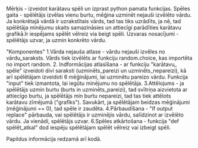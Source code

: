 Mērķis - izveidot karātavu spēli un izprast python pamata funkcijas.
Spēles gaita - spēlētājs izvēlas vienu burtu, mēģina uzminēt nejauši izvēlēto vārdu. Ja konkrētajā vārdā ir uzrakstītais vārds, tad tas tiks uzrādīts, ja nē, 
tad spēlētāja minējumu skaits samazināsies un attiecīgi parādīties karātavu grafikā.Ir iespējams spēlēt vēlreiz via beigt spēli.
Uzvaras nosacījumi - spēlētājs uzvar, ja uzmin konkrēto vārdu.

"Komponentes"
1.Vārda nejauša atlase - vārdu nejauši izvēles no vārdu_saraksts. Vārds tiek izvēlēts ar funkciju random.choice, kas importēta no import random.
2. Indformācijas atlasīšana - ar funkciju "karātavu_ spēle" izveidoti divi saraksti (uzminēts_pareizi un uzminēts_nepareizi), kā arī 
spēlētājam izveidoti 6 mēģinājumi, lai uzminētu pareizo vārdu. Funkcija "input" tiek izmantota, lai  iegūtu minējumu no  spēlētāja.
3.Attēlojums - ja spēlētājs uzmin burtu (burts in uzminēts_pareizi), tad svītriņa aizvietota ar attiecīgo burtu, ja spēlētājs min burtu nepareizi, tad tas 
tiek attēlots karātavu zīmējumā ("grafiks"). Savukārt, ja spēlētājam beidzas mēģinājumi (mēģinājumi == 0), tad spēle ir zaudēta.
4.Pārbaudīšana - "If output replace" pārbauda, vai spēlētājs ir uzminējis vārdu, salīdzinot ar izvēlēto vārdu. Ja vienādi, spēlētājs uzvar.
6.Spēles atkārtošana - funkcija "def spēlēt_atkal" dod iespēju spēlētājam spēlēt vēlreiz vai izbeigt spēli.

Papildus informācija redzamā arī kodā.
